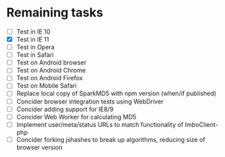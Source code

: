 # Remaining tasks

- [ ] Test in IE 10
- [x] Test in IE 11
- [ ] Test in Opera
- [ ] Test in Safari
- [ ] Test on Android browser
- [ ] Test on Android Chrome
- [ ] Test on Android Firefox
- [ ] Test on Mobile Safari
- [ ] Replace local copy of SparkMD5 with npm version (when/if published)
- [ ] Concider browser integration tests using WebDriver
- [ ] Concider adding support for IE8/9
- [ ] Concider Web Worker for calculating MD5
- [ ] Implement user/meta/status URLs to match functionality of ImboClient-php
- [ ] Concider forking jshashes to break up algorithms, reducing size of browser version
